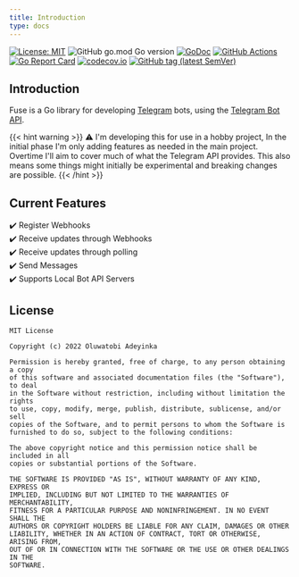 ```yaml
---
title: Introduction
type: docs
---
```


[![License: MIT](https://img.shields.io/badge/License-MIT-yellow.svg)](https://opensource.org/licenses/MIT)
![GitHub go.mod Go version](https://img.shields.io/github/go-mod/go-version/beverlyRoadGoose/fuse)
[![GoDoc](https://godoc.org/heytobi.dev/fuse?status.svg)](https://godoc.org//heytobi.dev/fuse)
[![GitHub Actions](https://github.com/beverlyRoadGoose/fuse/actions/workflows/ci.yaml/badge.svg)](https://github.com/beverlyRoadGoose/fuse/actions/workflows/ci.yml)
[![Go Report Card](https://goreportcard.com/badge/heytobi.dev/fuse)](https://goreportcard.com/report/heytobi.dev/fuse)
[![codecov.io](https://codecov.io/gh/beverlyRoadGoose/fuse/coverage.svg?branch=dev)](https://codecov.io/gh/beverlyRoadGoose/fuse)
[![GitHub tag (latest SemVer)](https://img.shields.io/github/v/release/beverlyRoadGoose/fuse?include_prereleases)](https://github.com/beverlyRoadGoose/fuse/releases)

## Introduction
Fuse is a Go library for developing [Telegram](https://telegram.org/) bots, using the [Telegram Bot API](https://core.telegram.org/bots/api).

{{< hint warning >}}
⚠️ I'm developing this for use in a hobby project, In the initial phase I'm only adding features as needed in the main
project. Overtime I'll aim to cover much of what the Telegram API provides. This also means some things might initially
be experimental and breaking changes are possible.
{{< /hint >}}

## Current Features
✔️ Register Webhooks  
✔️ Receive updates through Webhooks  
✔️ Receive updates through polling  
✔️ Send Messages  
✔️ Supports Local Bot API Servers

## License
```
MIT License

Copyright (c) 2022 Oluwatobi Adeyinka

Permission is hereby granted, free of charge, to any person obtaining a copy
of this software and associated documentation files (the "Software"), to deal
in the Software without restriction, including without limitation the rights
to use, copy, modify, merge, publish, distribute, sublicense, and/or sell
copies of the Software, and to permit persons to whom the Software is
furnished to do so, subject to the following conditions:

The above copyright notice and this permission notice shall be included in all
copies or substantial portions of the Software.

THE SOFTWARE IS PROVIDED "AS IS", WITHOUT WARRANTY OF ANY KIND, EXPRESS OR
IMPLIED, INCLUDING BUT NOT LIMITED TO THE WARRANTIES OF MERCHANTABILITY,
FITNESS FOR A PARTICULAR PURPOSE AND NONINFRINGEMENT. IN NO EVENT SHALL THE
AUTHORS OR COPYRIGHT HOLDERS BE LIABLE FOR ANY CLAIM, DAMAGES OR OTHER
LIABILITY, WHETHER IN AN ACTION OF CONTRACT, TORT OR OTHERWISE, ARISING FROM,
OUT OF OR IN CONNECTION WITH THE SOFTWARE OR THE USE OR OTHER DEALINGS IN THE
SOFTWARE.
```

